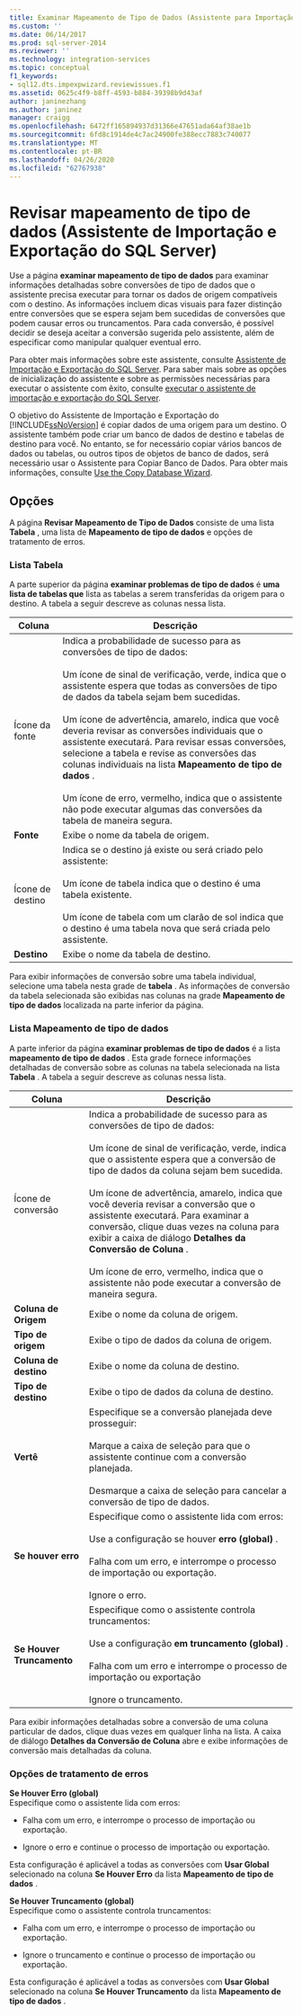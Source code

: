 ```yaml
---
title: Examinar Mapeamento de Tipo de Dados (Assistente para Importação e Exportação do SQL Server) | Microsoft Docs
ms.custom: ''
ms.date: 06/14/2017
ms.prod: sql-server-2014
ms.reviewer: ''
ms.technology: integration-services
ms.topic: conceptual
f1_keywords:
- sql12.dts.impexpwizard.reviewissues.f1
ms.assetid: 0625c4f9-b8ff-4593-b884-39398b9d43af
author: janinezhang
ms.author: janinez
manager: craigg
ms.openlocfilehash: 6472ff165894937d31366e47651ada64af38ae1b
ms.sourcegitcommit: 6fd8c1914de4c7ac24900fe388ecc7883c740077
ms.translationtype: MT
ms.contentlocale: pt-BR
ms.lasthandoff: 04/26/2020
ms.locfileid: "62767938"
---
```

# <a name="review-data-type-mapping-sql-server-import-and-export-wizard"></a>Revisar mapeamento de tipo de dados (Assistente de Importação e Exportação do SQL Server)
  Use a página **examinar mapeamento de tipo de dados** para examinar informações detalhadas sobre conversões de tipo de dados que o assistente precisa executar para tornar os dados de origem compatíveis com o destino. As informações incluem dicas visuais para fazer distinção entre conversões que se espera sejam bem sucedidas de conversões que podem causar erros ou truncamentos. Para cada conversão, é possível decidir se deseja aceitar a conversão sugerida pelo assistente, além de especificar como manipular qualquer eventual erro.  
  
 Para obter mais informações sobre este assistente, consulte [Assistente de Importação e Exportação do SQL Server](import-and-export-data-with-the-sql-server-import-and-export-wizard.md). Para saber mais sobre as opções de inicialização do assistente e sobre as permissões necessárias para executar o assistente com êxito, consulte [executar o assistente de importação e exportação do SQL Server](start-the-sql-server-import-and-export-wizard.md).  
  
 O objetivo do Assistente de Importação e Exportação do [!INCLUDE[ssNoVersion](../../includes/ssnoversion-md.md)] é copiar dados de uma origem para um destino. O assistente também pode criar um banco de dados de destino e tabelas de destino para você. No entanto, se for necessário copiar vários bancos de dados ou tabelas, ou outros tipos de objetos de banco de dados, será necessário usar o Assistente para Copiar Banco de Dados. Para obter mais informações, consulte [Use the Copy Database Wizard](../../relational-databases/databases/use-the-copy-database-wizard.md).  
  
## <a name="options"></a>Opções  
 A página **Revisar Mapeamento de Tipo de Dados** consiste de uma lista **Tabela** , uma lista de **Mapeamento de tipo de dados** e opções de tratamento de erros.  
  
### <a name="table-list"></a>Lista Tabela  
 A parte superior da página **examinar problemas de tipo de dados** é **uma lista de tabelas que** lista as tabelas a serem transferidas da origem para o destino. A tabela a seguir descreve as colunas nessa lista.  
  
|Coluna|Descrição|  
|------------|-----------------|  
|Ícone da fonte|Indica a probabilidade de sucesso para as conversões de tipo de dados:<br /><br /> Um ícone de sinal de verificação, verde, indica que o assistente espera que todas as conversões de tipo de dados da tabela sejam bem sucedidas.<br /><br /> Um ícone de advertência, amarelo, indica que você deveria revisar as conversões individuais que o assistente executará. Para revisar essas conversões, selecione a tabela e revise as conversões das colunas individuais na lista **Mapeamento de tipo de dados** .<br /><br /> Um ícone de erro, vermelho, indica que o assistente não pode executar algumas das conversões da tabela de maneira segura.|  
|**Fonte**|Exibe o nome da tabela de origem.|  
|Ícone de destino|Indica se o destino já existe ou será criado pelo assistente:<br /><br /> Um ícone de tabela indica que o destino é uma tabela existente.<br /><br /> Um ícone de tabela com um clarão de sol indica que o destino é uma tabela nova que será criada pelo assistente.|  
|**Destino**|Exibe o nome da tabela de destino.|  
  
 Para exibir informações de conversão sobre uma tabela individual, selecione uma tabela nesta grade de **tabela** . As informações de conversão da tabela selecionada são exibidas nas colunas na grade **Mapeamento de tipo de dados** localizada na parte inferior da página.  
  
### <a name="data-type-mapping-list"></a>Lista Mapeamento de tipo de dados  
 A parte inferior da página **examinar problemas de tipo de dados** é a lista **mapeamento de tipo de dados** . Esta grade fornece informações detalhadas de conversão sobre as colunas na tabela selecionada na lista **Tabela** . A tabela a seguir descreve as colunas nessa lista.  
  
|Coluna|Descrição|  
|------------|-----------------|  
|Ícone de conversão|Indica a probabilidade de sucesso para as conversões de tipo de dados:<br /><br /> Um ícone de sinal de verificação, verde,  indica que o assistente espera que a conversão de tipo de dados da coluna sejam bem sucedida.<br /><br /> Um ícone de advertência, amarelo, indica que você deveria revisar a conversão que o assistente executará. Para examinar a conversão, clique duas vezes na coluna para exibir a caixa de diálogo **Detalhes da Conversão de Coluna** .<br /><br /> Um ícone de erro, vermelho, indica que o assistente não pode executar a conversão de maneira segura.|  
|**Coluna de Origem**|Exibe o nome da coluna de origem.|  
|**Tipo de origem**|Exibe o tipo de dados da coluna de origem.|  
|**Coluna de destino**|Exibe o nome da coluna de destino.|  
|**Tipo de destino**|Exibe o tipo de dados da coluna de destino.|  
|**Vertê**|Especifique se a conversão planejada deve prosseguir:<br /><br /> Marque a caixa de seleção para que o assistente continue com a conversão planejada.<br /><br /> Desmarque a caixa de seleção para cancelar a conversão de tipo de dados.|  
|**Se houver erro**|Especifique como o assistente lida com erros:<br /><br /> Use a configuração se houver **erro (global)** .<br /><br /> Falha com um erro, e interrompe o processo de importação ou exportação.<br /><br /> Ignore o erro.|  
|**Se Houver Truncamento**|Especifique como o assistente controla truncamentos:<br /><br /> Use a configuração **em truncamento (global)** .<br /><br /> Falha com um erro e interrompe o processo de importação ou exportação<br /><br /> Ignore o truncamento.|  
  
 Para exibir informações detalhadas sobre a conversão de uma coluna particular de dados, clique duas vezes em qualquer linha na lista. A caixa de diálogo **Detalhes da Conversão de Coluna** abre e exibe informações de conversão mais detalhadas da coluna.  
  
### <a name="error-handling-options"></a>Opções de tratamento de erros  
 **Se Houver Erro (global)**  
 Especifique como o assistente lida com erros:  
  
-   Falha com um erro, e interrompe o processo de importação ou exportação.  
  
-   Ignore o erro e continue o processo de importação ou exportação.  
  
 Esta configuração é aplicável a todas as conversões com **Usar Global** selecionado na coluna **Se Houver Erro** da lista **Mapeamento de tipo de dados** .  
  
 **Se Houver Truncamento (global)**  
 Especifique como o assistente controla truncamentos:  
  
-   Falha com um erro, e interrompe o processo de importação ou exportação.  
  
-   Ignore o truncamento e continue o processo de importação ou exportação.  
  
 Esta configuração é aplicável a todas as conversões com **Usar Global** selecionado na coluna **Se Houver Truncamento** da lista **Mapeamento de tipo de dados** .  
  
  
